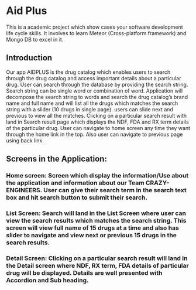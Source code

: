 # Aid Plus
This is a academic project which show cases your software development life cycle skills. It involves to learn Meteor (Cross-platform framework) and Mongo DB to excel in it.

## Introduction
Our app AIDPLUS is the drug catalog which enables users to search through the drug catalog and access important details about a particular drug. User can search through the database by providing the search string. Search string can be single word or combination of word. Application will decompose the search string to words and search the drug catalog’s brand name and full name and will list all the drugs which matches the search string with a slider (10 drugs in single page). users can slide next and previous to view all the matches. Clicking on a particular search result with land in Search result page which displays the NDF, FDA and RX term details of the particular drug. User can navigate to home screen any time they want through the home link in the top. Also user can navigate to previous page using back link.

## Screens in the Application:
### Home screen: Screen which display the information/Use about the application and information about our Team CRAZY-ENGINEERS. User can give their search term in the search text box and hit search button to submit their search.
### List Screen: Search will land in the List Screen where user can view the search results which matches the search string. This screen will view full name of 15 drugs at a time and also has slider to navigate and view next or previous 15 drugs in the search results.
### Detail Screen: Clicking on a particular search result will land in the Detail screen where NDF, RX term, FDA details of particular drug will be displayed. Details are well presented with Accordion and Sub heading.
